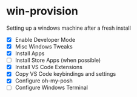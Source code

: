 # win-provision
 Setting up a windows machine after a fresh install
 
 - [x] Enable Developer Mode
 - [x] Misc Windows Tweaks
 - [x] Install Apps
 - [ ] Install Store Apps (when possible)
 - [x] Install VS Code Extensions
 - [x] Copy VS Code keybindings and settings
 - [x] Configure oh-my-posh
 - [ ] Configure Windows Terminal 
